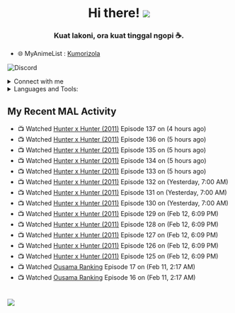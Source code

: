 <h1 align="center">Hi there! <img src="https://media.giphy.com/media/hvRJCLFzcasrR4ia7z/giphy.gif" width="25px"> </h1>
<h3 align="center">Kuat lakoni, ora kuat tinggal ngopi ☕.</h3>

- 🌐 MyAnimeList : [Kumorizola](https://myanimelist.net/animelist/Kumorizola)

![Discord](https://discord.c99.nl/widget/theme-3/761213268009943051.png)
<details>
      <summary>Connect with me</summary>
    <p align="left">
        <a href="https://www.facebook.com/kumori.hartley.1" target="blank"><img align="center"
                src="https://raw.githubusercontent.com/rahuldkjain/github-profile-readme-generator/master/src/images/icons/Social/facebook.svg"
                alt="kumori hartley" height="30" width="40" /></a>
        <a href="https://www.instagram.com/kumorizola/" target="blank"><img align="center"
                src="https://raw.githubusercontent.com/rahuldkjain/github-profile-readme-generator/master/src/images/icons/Social/instagram.svg"
                alt="kumorizola" height="30" width="40" /></a>
        <a href="https://discord.com" target="blank"><img align="center"
                src="https://raw.githubusercontent.com/rahuldkjain/github-profile-readme-generator/master/src/images/icons/Social/discord.svg"
                alt="Kumori#5882" height="30" width="40" /></a>
    </p>
</details>

<details>
    <summary align="left">Languages and Tools:</summary>
<p align="left">
      <a href="https://www.w3schools.com/css/" target="_blank">
        <img src="https://raw.githubusercontent.com/devicons/devicon/master/icons/css3/css3-original-wordmark.svg"
            alt="css3" width="40" height="40" /> </a> <a href="https://www.w3.org/html/" target="_blank"> <img
            src="https://raw.githubusercontent.com/devicons/devicon/master/icons/html5/html5-original-wordmark.svg"
            alt="html5" width="40" height="40" /> </a> <a href="https://www.java.com" target="_blank"> <img
            src="https://raw.githubusercontent.com/devicons/devicon/master/icons/java/java-original.svg" alt="java"
            width="40" height="40" /> </a> <a href="https://developer.mozilla.org/en-US/docs/Web/JavaScript"
            target="_blank"> <img
            src="https://raw.githubusercontent.com/devicons/devicon/master/icons/javascript/javascript-original.svg"
            alt="javascript" width="40" height="40" /> </a> <a href="https://nodejs.org" target="_blank"> <img
            src="https://raw.githubusercontent.com/devicons/devicon/master/icons/nodejs/nodejs-original-wordmark.svg"
            alt="nodejs" width="40" height="40" /> </a> <a href="https://www.python.org" target="_blank"> <img
            src="https://raw.githubusercontent.com/devicons/devicon/master/icons/python/python-original.svg"
            alt="python" width="40" height="40" /> </a> <a href="https://www.typescriptlang.org/" target="_blank"> <img
            src="https://raw.githubusercontent.com/devicons/devicon/master/icons/typescript/typescript-original.svg" 
            alt="typescript" width="40" height="40" /> </a> <a href="https://www.photoshop.com/en" target="_blank"> <img
            src="https://upload.wikimedia.org/wikipedia/commons/a/af/Adobe_Photoshop_CC_icon.svg" alt="photoshop" width="40" height="40"/> </a>
            <a href="https://www.adobe.com/products/premiere.html" target="_blank"> <img
            src="https://upload.wikimedia.org/wikipedia/commons/4/40/Adobe_Premiere_Pro_CC_icon.svg" alt="Premiere pro" width="40" height="40"/> </a>
            <a href="https://www.adobe.com/in/products/illustrator.html" target="_blank"> <img 
            src="https://upload.wikimedia.org/wikipedia/commons/f/fb/Adobe_Illustrator_CC_icon.svg" alt="illustrator" width="40" height="40"/> </a>
      
 </details>
 
 <h2> My Recent MAL Activity</h2>
<!-- MAL_ACTIVITY:start -->

- 📺 Watched [Hunter x Hunter (2011)](https://MyAnimeList.net/anime.php?id=11061) Episode 137 on (4 hours ago)
- 📺 Watched [Hunter x Hunter (2011)](https://MyAnimeList.net/anime.php?id=11061) Episode 136 on (5 hours ago)
- 📺 Watched [Hunter x Hunter (2011)](https://MyAnimeList.net/anime.php?id=11061) Episode 135 on (5 hours ago)
- 📺 Watched [Hunter x Hunter (2011)](https://MyAnimeList.net/anime.php?id=11061) Episode 134 on (5 hours ago)
- 📺 Watched [Hunter x Hunter (2011)](https://MyAnimeList.net/anime.php?id=11061) Episode 133 on (5 hours ago)
- 📺 Watched [Hunter x Hunter (2011)](https://MyAnimeList.net/anime.php?id=11061) Episode 132 on (Yesterday, 7:00 AM)
- 📺 Watched [Hunter x Hunter (2011)](https://MyAnimeList.net/anime.php?id=11061) Episode 131 on (Yesterday, 7:00 AM)
- 📺 Watched [Hunter x Hunter (2011)](https://MyAnimeList.net/anime.php?id=11061) Episode 130 on (Yesterday, 7:00 AM)
- 📺 Watched [Hunter x Hunter (2011)](https://MyAnimeList.net/anime.php?id=11061) Episode 129 on (Feb 12, 6:09 PM)
- 📺 Watched [Hunter x Hunter (2011)](https://MyAnimeList.net/anime.php?id=11061) Episode 128 on (Feb 12, 6:09 PM)
- 📺 Watched [Hunter x Hunter (2011)](https://MyAnimeList.net/anime.php?id=11061) Episode 127 on (Feb 12, 6:09 PM)
- 📺 Watched [Hunter x Hunter (2011)](https://MyAnimeList.net/anime.php?id=11061) Episode 126 on (Feb 12, 6:09 PM)
- 📺 Watched [Hunter x Hunter (2011)](https://MyAnimeList.net/anime.php?id=11061) Episode 125 on (Feb 12, 6:09 PM)
- 📺 Watched [Ousama Ranking](https://MyAnimeList.net/anime.php?id=40834) Episode 17 on (Feb 11, 2:17 AM)
- 📺 Watched [Ousama Ranking](https://MyAnimeList.net/anime.php?id=40834) Episode 16 on (Feb 11, 2:17 AM)

<!-- MAL_ACTIVITY:end -->

  
<h2 align="left"> <img src="https://media.discordapp.net/attachments/918405470073520168/919220018355523584/ezgif.com-gif-maker_1.gif">
